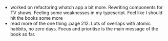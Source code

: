 - worked on refactoring whatch app a bit more. Rewriting components for TV shows. Feeling some weaknesses in my typescript. Feel like I should hit the books some more
- read more of the one thing .page 212. Lots of overlaps with atomic habbits, no zero days. Focus and prioritise is the main message of the book so far.
